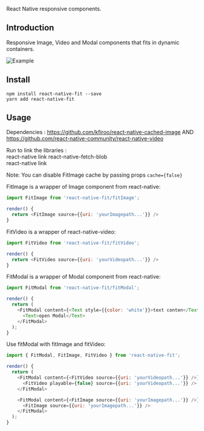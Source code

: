 React Native responsive components.

## Introduction
Responsive Image, Video and Modal components that fits in dynamic containers.


![Example](https://github.com/tibbus/react-native-fit/blob/master/example/demo.gif)

## Install
`npm install react-native-fit --save` <br>
`yarn add react-native-fit`

## Usage
Dependencies :
https://github.com/kfiroo/react-native-cached-image AND <br>
https://github.com/react-native-community/react-native-video

Run to link the libraries : <br>
react-native link react-native-fetch-blob <br>
react-native link <br>

Note: You can disable FitImage cache by passing props `cache={false}`


FitImage is a wrapper of Image component from react-native:
```javascript
import FitImage from 'react-native-fit/fitImage';

render() {
  return <FitImage source={{uri: 'yourImagepath...'}} />
}
```

FitVideo is a wrapper of react-native-video:
```javascript
import FitVideo from 'react-native-fit/fitVideo';

render() {
  return <FitVideo source={{uri: 'yourVideopath...'}} />
}
```

FitModal is a wrapper of Modal component from react-native:
```javascript
import FitModal from 'react-native-fit/fitModal';

render() {
  return (
    <FitModal content={<Text style={{color: 'white'}}>text conten</Text>}>
      <Text>open Modal</Text>
    </FitModal>
  );
}
```

Use fitModal with fitImage and fitVideo:
```javascript
import { FitModal, FitImage, FitVideo } from 'react-native-fit';

render() {
  return (
    <FitModal content={<FitVideo source={{uri: 'yourVideopath...'}} />}>
      <FitVideo playable={false} source={{uri: 'yourVideopath...'}} />
    </FitModal>

    <FitModal content={<FitImage source={{uri: 'yourImagepath...'}} />}>
      <FitImage source={{uri: 'yourImagepath...'}} />
    </FitModal>
  );
}
```
